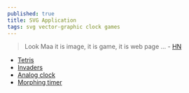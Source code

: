 ```yaml
---
published: true
title: SVG Application
tags: svg vector-graphic clock games
---
```

> Look Maa it is image, it is game, it is web page ... - [HN](https://news.ycombinator.com/item?id=26360716)

- [Tetris](https://www.xul.fr/svgtetris.svg)
- [Invaders](https://www.scriptol.fr/xml/code/invaders.svg)
- [Analog clock](https://www.nayuki.io/res/full-screen-clock-javascript/full-screen-clock-analog-with-seconds.svg)
- [Morphing timer](https://upload.wikimedia.org/wikipedia/commons/6/6c/Morphing_SMIL.svg)
